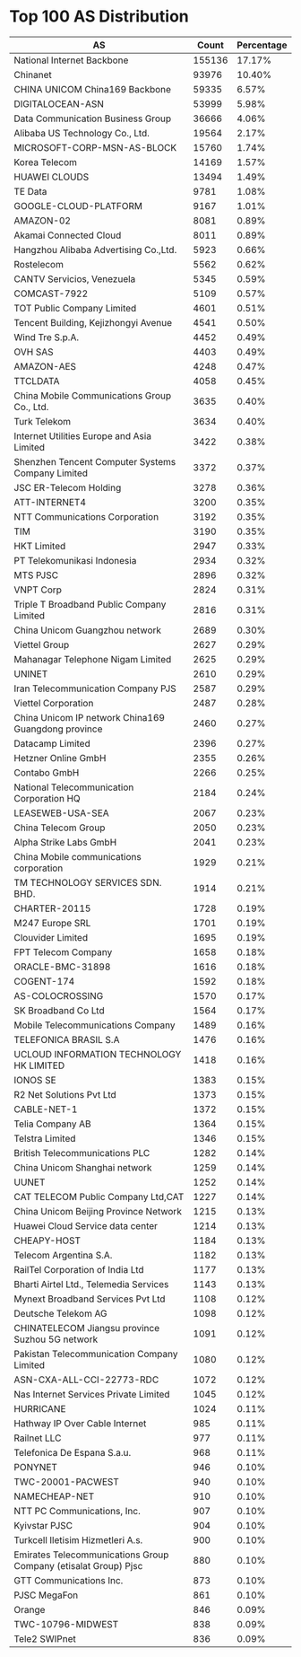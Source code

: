 # Top 100 AS Distribution
| AS | Count | Percentage |
|----|----|----|
| National Internet Backbone | 155136 | 17.17% |
| Chinanet | 93976 | 10.40% |
| CHINA UNICOM China169 Backbone | 59335 | 6.57% |
| DIGITALOCEAN-ASN | 53999 | 5.98% |
| Data Communication Business Group | 36666 | 4.06% |
| Alibaba US Technology Co., Ltd. | 19564 | 2.17% |
| MICROSOFT-CORP-MSN-AS-BLOCK | 15760 | 1.74% |
| Korea Telecom | 14169 | 1.57% |
| HUAWEI CLOUDS | 13494 | 1.49% |
| TE Data | 9781 | 1.08% |
| GOOGLE-CLOUD-PLATFORM | 9167 | 1.01% |
| AMAZON-02 | 8081 | 0.89% |
| Akamai Connected Cloud | 8011 | 0.89% |
| Hangzhou Alibaba Advertising Co.,Ltd. | 5923 | 0.66% |
| Rostelecom | 5562 | 0.62% |
| CANTV Servicios, Venezuela | 5345 | 0.59% |
| COMCAST-7922 | 5109 | 0.57% |
| TOT Public Company Limited | 4601 | 0.51% |
| Tencent Building, Kejizhongyi Avenue | 4541 | 0.50% |
| Wind Tre S.p.A. | 4452 | 0.49% |
| OVH SAS | 4403 | 0.49% |
| AMAZON-AES | 4248 | 0.47% |
| TTCLDATA | 4058 | 0.45% |
| China Mobile Communications Group Co., Ltd. | 3635 | 0.40% |
| Turk Telekom | 3634 | 0.40% |
| Internet Utilities Europe and Asia Limited | 3422 | 0.38% |
| Shenzhen Tencent Computer Systems Company Limited | 3372 | 0.37% |
| JSC ER-Telecom Holding | 3278 | 0.36% |
| ATT-INTERNET4 | 3200 | 0.35% |
| NTT Communications Corporation | 3192 | 0.35% |
| TIM | 3190 | 0.35% |
| HKT Limited | 2947 | 0.33% |
| PT Telekomunikasi Indonesia | 2934 | 0.32% |
| MTS PJSC | 2896 | 0.32% |
| VNPT Corp | 2824 | 0.31% |
| Triple T Broadband Public Company Limited | 2816 | 0.31% |
| China Unicom Guangzhou network | 2689 | 0.30% |
| Viettel Group | 2627 | 0.29% |
| Mahanagar Telephone Nigam Limited | 2625 | 0.29% |
| UNINET | 2610 | 0.29% |
| Iran Telecommunication Company PJS | 2587 | 0.29% |
| Viettel Corporation | 2487 | 0.28% |
| China Unicom IP network China169 Guangdong province | 2460 | 0.27% |
| Datacamp Limited | 2396 | 0.27% |
| Hetzner Online GmbH | 2355 | 0.26% |
| Contabo GmbH | 2266 | 0.25% |
| National Telecommunication Corporation HQ | 2184 | 0.24% |
| LEASEWEB-USA-SEA | 2067 | 0.23% |
| China Telecom Group | 2050 | 0.23% |
| Alpha Strike Labs GmbH | 2041 | 0.23% |
| China Mobile communications corporation | 1929 | 0.21% |
| TM TECHNOLOGY SERVICES SDN. BHD. | 1914 | 0.21% |
| CHARTER-20115 | 1728 | 0.19% |
| M247 Europe SRL | 1701 | 0.19% |
| Clouvider Limited | 1695 | 0.19% |
| FPT Telecom Company | 1658 | 0.18% |
| ORACLE-BMC-31898 | 1616 | 0.18% |
| COGENT-174 | 1592 | 0.18% |
| AS-COLOCROSSING | 1570 | 0.17% |
| SK Broadband Co Ltd | 1564 | 0.17% |
| Mobile Telecommunications Company | 1489 | 0.16% |
| TELEFONICA BRASIL S.A | 1476 | 0.16% |
| UCLOUD INFORMATION TECHNOLOGY HK LIMITED | 1418 | 0.16% |
| IONOS SE | 1383 | 0.15% |
| R2 Net Solutions Pvt Ltd | 1373 | 0.15% |
| CABLE-NET-1 | 1372 | 0.15% |
| Telia Company AB | 1364 | 0.15% |
| Telstra Limited | 1346 | 0.15% |
| British Telecommunications PLC | 1282 | 0.14% |
| China Unicom Shanghai network | 1259 | 0.14% |
| UUNET | 1252 | 0.14% |
| CAT TELECOM Public Company Ltd,CAT | 1227 | 0.14% |
| China Unicom Beijing Province Network | 1215 | 0.13% |
| Huawei Cloud Service data center | 1214 | 0.13% |
| CHEAPY-HOST | 1184 | 0.13% |
| Telecom Argentina S.A. | 1182 | 0.13% |
| RailTel Corporation of India Ltd | 1177 | 0.13% |
| Bharti Airtel Ltd., Telemedia Services | 1143 | 0.13% |
| Mynext Broadband Services Pvt Ltd | 1108 | 0.12% |
| Deutsche Telekom AG | 1098 | 0.12% |
| CHINATELECOM Jiangsu province Suzhou 5G network | 1091 | 0.12% |
| Pakistan Telecommunication Company Limited | 1080 | 0.12% |
| ASN-CXA-ALL-CCI-22773-RDC | 1072 | 0.12% |
| Nas Internet Services Private Limited | 1045 | 0.12% |
| HURRICANE | 1024 | 0.11% |
| Hathway IP Over Cable Internet | 985 | 0.11% |
| Railnet LLC | 977 | 0.11% |
| Telefonica De Espana S.a.u. | 968 | 0.11% |
| PONYNET | 946 | 0.10% |
| TWC-20001-PACWEST | 940 | 0.10% |
| NAMECHEAP-NET | 910 | 0.10% |
| NTT PC Communications, Inc. | 907 | 0.10% |
| Kyivstar PJSC | 904 | 0.10% |
| Turkcell Iletisim Hizmetleri A.s. | 900 | 0.10% |
| Emirates Telecommunications Group Company (etisalat Group) Pjsc | 880 | 0.10% |
| GTT Communications Inc. | 873 | 0.10% |
| PJSC MegaFon | 861 | 0.10% |
| Orange | 846 | 0.09% |
| TWC-10796-MIDWEST | 838 | 0.09% |
| Tele2 SWIPnet | 836 | 0.09% |
